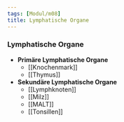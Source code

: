```yaml
---
tags: [Modul/m08]
title: Lymphatische Organe
---
```

### Lymphatische Organe
- **Primäre Lymphatische Organe**
	- [[Knochenmark]]
	- [[Thymus]]
- **Sekundäre Lymphatische Organe**
	- [[Lymphknoten]]
	- [[Milz]]
	- [[MALT]]
	- [[Tonsillen]]
